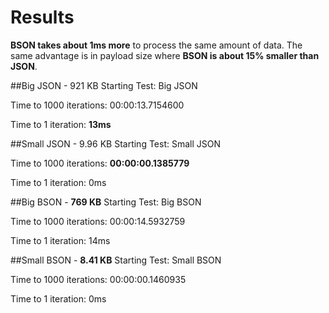 # Results
**BSON takes about 1ms more** to process the same amount of data. The same advantage is in payload size where **BSON is about 15% smaller than JSON**.

##Big JSON - 921 KB
Starting Test: Big JSON

Time to 1000 iterations: 00:00:13.7154600

Time to 1 iteration: **13ms**

##Small JSON - 9.96 KB
Starting Test: Small JSON

Time to 1000 iterations: **00:00:00.1385779**

Time to 1 iteration: 0ms

##Big BSON - **769 KB**
Starting Test: Big BSON

Time to 1000 iterations: 00:00:14.5932759

Time to 1 iteration: 14ms

##Small BSON - **8.41 KB**
Starting Test: Small BSON

Time to 1000 iterations: 00:00:00.1460935

Time to 1 iteration: 0ms
